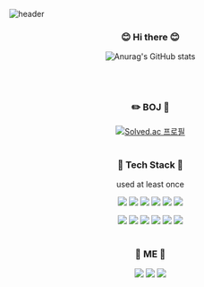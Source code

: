 ![header](https://capsule-render.vercel.app/api?type=waving&color=auto&height=300&section=header&text=welcome&fontSize=90&animation=fadeIn&fontAlignY=38&desc=Jeongmin's%20GitHub%20Profile&descAlignY=51&descAlign=62) 

<center>

### 😊 Hi there 😊

![Anurag's GitHub stats](https://github-readme-stats-sand-six-91.vercel.app/api?username=kjmin622&show_icons=true&count_private=true&line_height=24&theme=dracula&hide=stars)

</center>
<br>
<br>

<center>

### ✏️ BOJ 📖

[![Solved.ac
프로필](http://mazassumnida.wtf/api/v2/generate_badge?boj=kjmin622)](https://solved.ac/kjmin622)
<br>
<br>
</center>
<center>

### 🔨 Tech Stack 🔧
used at least once

<a href="" target="_blank"><img src="https://img.shields.io/badge/C++-A8B9CC?style=flat-square&logo=Cplusplus&logoColor=white"/></a>
<a href="" target="_blank"><img src="https://img.shields.io/badge/CSharp-239120?style=flat-square&logo=Csharp&logoColor=white"/></a>
<a href="" target="_blank"><img src="https://img.shields.io/badge/Python-3776AB?style=flat-square&logo=Python&logoColor=white"/></a>
<a href="" target="_blank"><img src="https://img.shields.io/badge/HTML5-E34F26?style=flat-square&logo=HTML5&logoColor=white"/></a>
<a href="" target="_blank"><img src="https://img.shields.io/badge/CSS3-1572B6?style=flat-square&logo=CSS3&logoColor=white"/></a>
<a href="" target="_blank"><img src="https://img.shields.io/badge/JavaScript-F7DF1E?style=flat-square&logo=JavaScript&logoColor=white"/></a>

<a href="" target="_blank"><img src="https://img.shields.io/badge/Unity-FFFFFF?style=flat-square&logo=Unity&logoColor=black"/></a>
<a href="" target="_blank"><img src="https://img.shields.io/badge/Unreal Engine-0E1128?style=flat-square&logo=Unreal Engine&logoColor=White"/></a>
<a href="" target="_blank"><img src="https://img.shields.io/badge/Spring-6DB33F?style=flat-square&logo=Spring&logoColor=white"/></a>
<a href="" target="_blank"><img src="https://img.shields.io/badge/DJango-092E20?style=flat-square&logo=DJango&logoColor=white"/></a>
<a href="" target="_blank"><img src="https://img.shields.io/badge/MySQL-4479A1?style=flat-square&logo=MySQL&logoColor=white"/></a>
<a href="" target="_blank"><img src="https://img.shields.io/badge/Amazon AWS-232F3E?style=flat-square&logo=Amazon AWS&logoColor=white"/></a>
<br>
<br>
### 🐣 ME 🐣
<a href="mailto:puduck622@gmail.com" target="_blank"><img src="https://img.shields.io/badge/GMail-EA4335?style=flat-square&logo=GMail&logoColor=white"/></a>
<a href="https://pupuduck.tistory.com/" target="_blank"><img src="https://img.shields.io/badge/T tistory-EA4335?style=flat-square&logo=T&logoColor=white"/></a>
<a href="https://www.instagram.com/jm.road/" target="_blank"><img src="https://img.shields.io/badge/Instagram-E4405F?style=flat-square&logo=Instagram&logoColor=white"/></a>


</center>